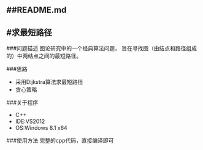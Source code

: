 ##README.md 
-------------
#求最短路径
-------------

###问题描述
图论研究中的一个经典算法问题， 旨在寻找图（由结点和路径组成的）中两结点之间的最短路径。

###思路
- 采用Dijkstra算法求最短路径
- 贪心策略

###关于程序
- C++
- IDE:VS2012
- OS:Windows 8.1 x64

###使用方法
完整的cpp代码，直接编译即可
